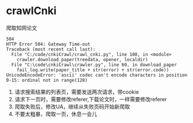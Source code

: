 # crawlCnki
爬取知网论文
```
504
HTTP Error 504: Gateway Time-out
Traceback (most recent call last):
  File "C:/code/cnkiCrawl/crawl_cnki.py", line 108, in <module>
    crawler.download_paper(treedata, opener, localdir)
  File "C:\code\cnkiCrawl\crawler.py", line 60, in download_paper
    fail_log.write(paper_title + str(error) + str(error.code))
UnicodeEncodeError: 'ascii' codec can't encode characters in position 0-15: ordinal not in range(128)
```

1. 请求搜索结果的列表页，需要发送两次请求，带cookie
2. 请求下一页时，需要修改referer,下载论文时，一样需要修改referer
3. 爬取失败后，修改UA，继续从失败页码开始新爬取
4. 不要太粗暴，爬取一页，休息一会儿



